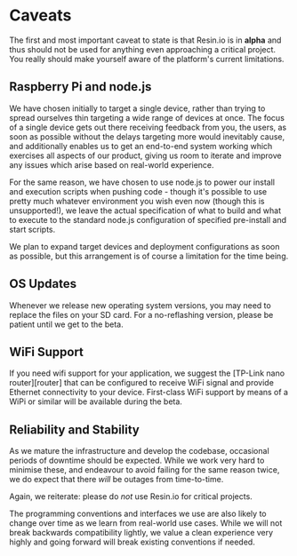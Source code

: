 # Caveats

The first and most important caveat to state is that Resin.io is in __alpha__ and thus should not be used for anything even approaching a critical project. You really should make yourself aware of the platform's current limitations.

## Raspberry Pi and node.js

We have chosen initially to target a single device, rather than trying to spread ourselves thin targeting a wide range of devices at once. The focus of a single device gets out there receiving feedback from you, the users, as soon as possible without the delays targeting more would inevitably cause, and additionally enables us to get an end-to-end system working which exercises all aspects of our product, giving us room to iterate and improve any issues which arise based on real-world experience.

For the same reason, we have chosen to use node.js to power our install and execution scripts when pushing code - though it's possible to use pretty much whatever environment you wish even now (though this is unsupported!), we leave the actual specification of what to build and what to execute to the standard node.js configuration of specified pre-install and start scripts.

We plan to expand target devices and deployment configurations as soon as possible, but this arrangement is of course a limitation for the time being.

## OS Updates

Whenever we release new operating system versions, you may need to replace the
files on your SD card. For a no-reflashing version, please be patient until we
get to the beta.

## WiFi Support

If you need wifi support for your application, we suggest the
[TP-Link nano router][router] that can be configured to receive WiFi signal and
provide Ethernet connectivity to your device. First-class WiFi support by means
of a WiPi or similar will be available during the beta.

## Reliability and Stability

As we mature the infrastructure and develop the codebase, occasional periods of downtime should be expected. While we work very hard to minimise these, and endeavour to avoid failing for the same reason twice, we do expect that there *will* be outages from time-to-time.

Again, we reiterate: please do *not* use Resin.io for critical projects.

The programming conventions and interfaces we use are also likely to change over time as we learn from real-world use cases. While we will not break backwards compatibility lightly, we value a clean experience very highly and going forward will break existing conventions if needed.
